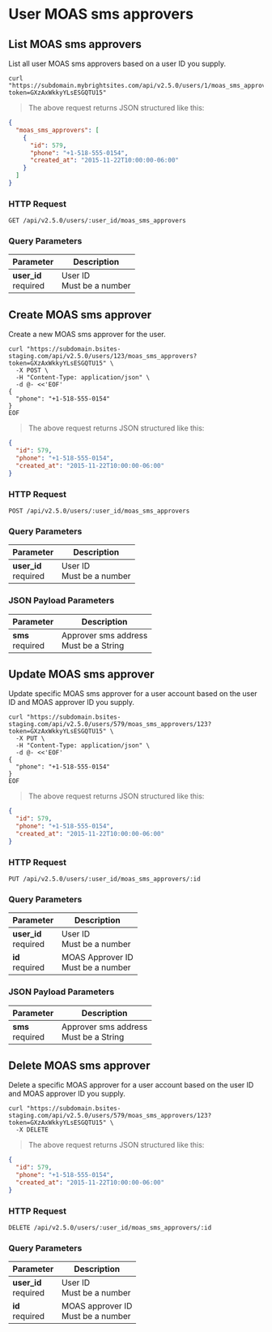 # User MOAS sms approvers

## List MOAS sms approvers

List all user MOAS sms approvers based on a user ID you supply.

```shell
curl "https://subdomain.mybrightsites.com/api/v2.5.0/users/1/moas_sms_approvers?token=GXzAxWkkyYLsESGQTU15"
```

> The above request returns JSON structured like this:

```json
{
  "moas_sms_approvers": [
    {
      "id": 579,
      "phone": "+1-518-555-0154",
      "created_at": "2015-11-22T10:00:00-06:00"
    }
  ]
}
```

### HTTP Request

`GET /api/v2.5.0/users/:user_id/moas_sms_approvers`

### Query Parameters

Parameter | Description
--------- | -----------
<div><strong>user_id </strong></div><div>required</div> | <div>User ID</div><div>Must be a number</div>



## Create MOAS sms approver

Create a new MOAS sms approver for the user.

```shell
curl "https://subdomain.bsites-staging.com/api/v2.5.0/users/123/moas_sms_approvers?token=GXzAxWkkyYLsESGQTU15" \
  -X POST \
  -H "Content-Type: application/json" \
  -d @- <<'EOF'
{
  "phone": "+1-518-555-0154"
}
EOF
```

> The above request returns JSON structured like this:

```json
{
  "id": 579,
  "phone": "+1-518-555-0154",
  "created_at": "2015-11-22T10:00:00-06:00"
}
```

### HTTP Request

`POST /api/v2.5.0/users/:user_id/moas_sms_approvers`

### Query Parameters

Parameter | Description
--------- | -----------
<div><strong>user_id </strong></div><div>required</div> | <div>User ID</div><div>Must be a number</div>

### JSON Payload Parameters

Parameter | Description
--------- | -----------
<div><strong>sms</strong></div><div>required</div> | <div>Approver sms address</div><div>Must be a String</div>

## Update MOAS sms approver

Update specific MOAS sms approver for a user account based on the user ID and MOAS approver ID you supply.

```shell
curl "https://subdomain.bsites-staging.com/api/v2.5.0/users/579/moas_sms_approvers/123?token=GXzAxWkkyYLsESGQTU15" \
  -X PUT \
  -H "Content-Type: application/json" \
  -d @- <<'EOF'
{
  "phone": "+1-518-555-0154"
}
EOF
```

> The above request returns JSON structured like this:

```json
{
  "id": 579,
  "phone": "+1-518-555-0154",
  "created_at": "2015-11-22T10:00:00-06:00"
}
```

### HTTP Request

`PUT /api/v2.5.0/users/:user_id/moas_sms_approvers/:id`

### Query Parameters

Parameter | Description
--------- | -----------
<div><strong>user_id </strong></div><div>required</div> | <div>User ID</div><div>Must be a number</div>
<div><strong>id </strong></div><div>required</div> | <div>MOAS Approver ID</div><div>Must be a number</div>

### JSON Payload Parameters

Parameter | Description
--------- | -----------
<div><strong>sms</strong></div><div>required</div> | <div>Approver sms address</div><div>Must be a String</div>

## Delete MOAS sms approver

Delete a specific MOAS approver for a user account based on the user ID and MOAS approver ID you supply.

```shell
curl "https://subdomain.bsites-staging.com/api/v2.5.0/users/579/moas_sms_approvers/123?token=GXzAxWkkyYLsESGQTU15" \
  -X DELETE
```

> The above request returns JSON structured like this:

```json
{
  "id": 579,
  "phone": "+1-518-555-0154",
  "created_at": "2015-11-22T10:00:00-06:00"
}
```

### HTTP Request

`DELETE /api/v2.5.0/users/:user_id/moas_sms_approvers/:id`

### Query Parameters

Parameter | Description
--------- | -----------
<div><strong>user_id </strong></div><div>required</div> | <div>User ID</div><div>Must be a number</div>
<div><strong>id </strong></div><div>required</div> | <div>MOAS approver ID</div><div>Must be a number</div>
